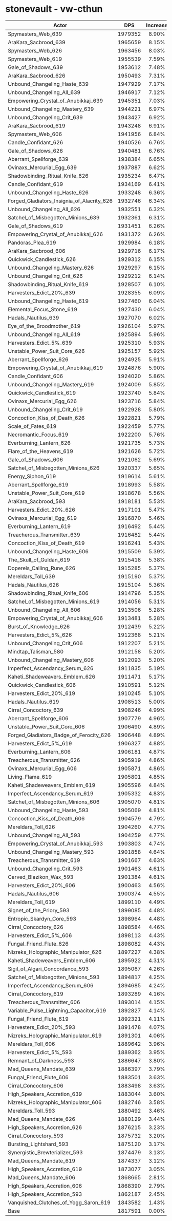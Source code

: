 # stonevault - vw-cthun
| Actor | DPS | Increase |
|---|:---:|:---:|
|Spymasters_Web_639|1979352|8.90%|
|AraKara_Sacbrood_639|1965659|8.15%|
|Spymasters_Web_626|1963456|8.03%|
|Spymasters_Web_619|1955539|7.59%|
|Gale_of_Shadows_639|1953612|7.48%|
|AraKara_Sacbrood_626|1950493|7.31%|
|Unbound_Changeling_Haste_639|1947929|7.17%|
|Unbound_Changeling_All_639|1946917|7.12%|
|Empowering_Crystal_of_Anubikkaj_639|1945351|7.03%|
|Unbound_Changeling_Mastery_639|1944221|6.97%|
|Unbound_Changeling_Crit_639|1943427|6.92%|
|AraKara_Sacbrood_619|1943248|6.91%|
|Spymasters_Web_606|1941956|6.84%|
|Candle_Confidant_626|1940526|6.76%|
|Gale_of_Shadows_626|1940481|6.76%|
|Aberrant_Spellforge_639|1938384|6.65%|
|Ovinaxs_Mercurial_Egg_639|1937887|6.62%|
|Shadowbinding_Ritual_Knife_626|1935234|6.47%|
|Candle_Confidant_619|1934169|6.41%|
|Unbound_Changeling_Haste_626|1933248|6.36%|
|Forged_Gladiators_Insignia_of_Alacrity_626|1932746|6.34%|
|Unbound_Changeling_All_626|1932551|6.32%|
|Satchel_of_Misbegotten_Minions_639|1932361|6.31%|
|Gale_of_Shadows_619|1931451|6.26%|
|Empowering_Crystal_of_Anubikkaj_626|1931372|6.26%|
|Pandoras_Plea_619|1929984|6.18%|
|AraKara_Sacbrood_606|1929716|6.17%|
|Quickwick_Candlestick_626|1929312|6.15%|
|Unbound_Changeling_Mastery_626|1929297|6.15%|
|Unbound_Changeling_Crit_626|1929212|6.14%|
|Shadowbinding_Ritual_Knife_619|1928507|6.10%|
|Harvesters_Edict_20%_639|1928355|6.09%|
|Unbound_Changeling_Haste_619|1927460|6.04%|
|Elemental_Focus_Stone_619|1927430|6.04%|
|Hadals_Nautilus_639|1927070|6.02%|
|Eye_of_the_Broodmother_619|1926104|5.97%|
|Unbound_Changeling_All_619|1925894|5.96%|
|Harvesters_Edict_5%_639|1925310|5.93%|
|Unstable_Power_Suit_Core_626|1925157|5.92%|
|Aberrant_Spellforge_626|1924925|5.91%|
|Empowering_Crystal_of_Anubikkaj_619|1924876|5.90%|
|Candle_Confidant_606|1924020|5.86%|
|Unbound_Changeling_Mastery_619|1924009|5.85%|
|Quickwick_Candlestick_619|1923740|5.84%|
|Ovinaxs_Mercurial_Egg_626|1923716|5.84%|
|Unbound_Changeling_Crit_619|1922928|5.80%|
|Concoction_Kiss_of_Death_626|1922821|5.79%|
|Scale_of_Fates_619|1922459|5.77%|
|Necromantic_Focus_619|1922200|5.76%|
|Everburning_Lantern_626|1921735|5.73%|
|Flare_of_the_Heavens_619|1921626|5.72%|
|Gale_of_Shadows_606|1921062|5.69%|
|Satchel_of_Misbegotten_Minions_626|1920337|5.65%|
|Energy_Siphon_619|1919614|5.61%|
|Aberrant_Spellforge_619|1918993|5.58%|
|Unstable_Power_Suit_Core_619|1918678|5.56%|
|AraKara_Sacbrood_593|1918181|5.53%|
|Harvesters_Edict_20%_626|1917101|5.47%|
|Ovinaxs_Mercurial_Egg_619|1916870|5.46%|
|Everburning_Lantern_619|1916492|5.44%|
|Treacherous_Transmitter_639|1916482|5.44%|
|Concoction_Kiss_of_Death_619|1916241|5.43%|
|Unbound_Changeling_Haste_606|1915509|5.39%|
|The_Skull_of_Guldan_619|1915418|5.38%|
|Doperels_Calling_Rune_626|1915285|5.37%|
|Mereldars_Toll_639|1915190|5.37%|
|Hadals_Nautilus_626|1915104|5.36%|
|Shadowbinding_Ritual_Knife_606|1914796|5.35%|
|Satchel_of_Misbegotten_Minions_619|1914056|5.31%|
|Unbound_Changeling_All_606|1913506|5.28%|
|Empowering_Crystal_of_Anubikkaj_606|1913481|5.28%|
|Burst_of_Knowledge_626|1912439|5.22%|
|Harvesters_Edict_5%_626|1912368|5.21%|
|Unbound_Changeling_Crit_606|1912207|5.21%|
|Mindtap_Talisman_580|1912158|5.20%|
|Unbound_Changeling_Mastery_606|1912093|5.20%|
|Imperfect_Ascendancy_Serum_626|1911835|5.19%|
|Kaheti_Shadeweavers_Emblem_626|1911471|5.17%|
|Quickwick_Candlestick_606|1910591|5.12%|
|Harvesters_Edict_20%_619|1910245|5.10%|
|Hadals_Nautilus_619|1908513|5.00%|
|Cirral_Concoctory_639|1908246|4.99%|
|Aberrant_Spellforge_606|1907779|4.96%|
|Unstable_Power_Suit_Core_606|1906490|4.89%|
|Forged_Gladiators_Badge_of_Ferocity_626|1906448|4.89%|
|Harvesters_Edict_5%_619|1906327|4.88%|
|Everburning_Lantern_606|1906181|4.87%|
|Treacherous_Transmitter_626|1905919|4.86%|
|Ovinaxs_Mercurial_Egg_606|1905871|4.86%|
|Living_Flame_619|1905801|4.85%|
|Kaheti_Shadeweavers_Emblem_619|1905596|4.84%|
|Imperfect_Ascendancy_Serum_619|1905332|4.83%|
|Satchel_of_Misbegotten_Minions_606|1905070|4.81%|
|Unbound_Changeling_Haste_593|1905069|4.81%|
|Concoction_Kiss_of_Death_606|1904579|4.79%|
|Mereldars_Toll_626|1904260|4.77%|
|Unbound_Changeling_All_593|1904259|4.77%|
|Empowering_Crystal_of_Anubikkaj_593|1903803|4.74%|
|Unbound_Changeling_Mastery_593|1901858|4.64%|
|Treacherous_Transmitter_619|1901667|4.63%|
|Unbound_Changeling_Crit_593|1901463|4.61%|
|Carved_Blazikon_Wax_593|1901384|4.61%|
|Harvesters_Edict_20%_606|1900463|4.56%|
|Hadals_Nautilus_606|1900374|4.55%|
|Mereldars_Toll_619|1899110|4.49%|
|Signet_of_the_Priory_593|1899085|4.48%|
|Entropic_Skardyn_Core_593|1898964|4.48%|
|Cirral_Concoctory_626|1898584|4.46%|
|Harvesters_Edict_5%_606|1898113|4.43%|
|Fungal_Friend_Flute_626|1898082|4.43%|
|Nizreks_Holographic_Manipulator_626|1897227|4.38%|
|Kaheti_Shadeweavers_Emblem_606|1895922|4.31%|
|Sigil_of_Algari_Concordance_593|1895067|4.26%|
|Satchel_of_Misbegotten_Minions_593|1894817|4.25%|
|Imperfect_Ascendancy_Serum_606|1894685|4.24%|
|Cirral_Concoctory_619|1893289|4.16%|
|Treacherous_Transmitter_606|1893014|4.15%|
|Variable_Pulse_Lightning_Capacitor_619|1892827|4.14%|
|Fungal_Friend_Flute_619|1892321|4.11%|
|Harvesters_Edict_20%_593|1891478|4.07%|
|Nizreks_Holographic_Manipulator_619|1891301|4.06%|
|Mereldars_Toll_606|1889642|3.96%|
|Harvesters_Edict_5%_593|1889362|3.95%|
|Remnant_of_Darkness_593|1886647|3.80%|
|Mad_Queens_Mandate_639|1886397|3.79%|
|Fungal_Friend_Flute_606|1883501|3.63%|
|Cirral_Concoctory_606|1883498|3.63%|
|High_Speakers_Accretion_639|1883044|3.60%|
|Nizreks_Holographic_Manipulator_606|1882746|3.58%|
|Mereldars_Toll_593|1880492|3.46%|
|Mad_Queens_Mandate_626|1880129|3.44%|
|High_Speakers_Accretion_626|1876215|3.23%|
|Cirral_Concoctory_593|1875732|3.20%|
|Bursting_Lightshard_593|1875120|3.17%|
|Synergistic_Brewterializer_593|1874479|3.13%|
|Mad_Queens_Mandate_619|1874337|3.12%|
|High_Speakers_Accretion_619|1873077|3.05%|
|Mad_Queens_Mandate_606|1868665|2.81%|
|High_Speakers_Accretion_606|1868390|2.79%|
|High_Speakers_Accretion_593|1862187|2.45%|
|Vanquished_Clutches_of_Yogg_Saron_619|1843582|1.43%|
|Base|1817591|0.00%|
